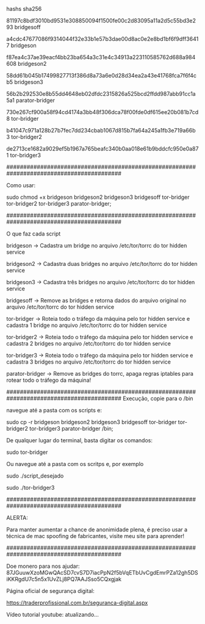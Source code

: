 hashs sha256

81197c8bdf3010bd9531e308850094f1500fe00c2d83095a11a2d5c55bd3e293  bridgesoff

a4cdc47677086f9314044f32e33b1e57b3dae00d8ac0e2e8bd1bf6f9dff36417  bridgeson

f87ea4c37ae39eacf4bb23ba654a3c31e4c34913a223110585762d688a984608  bridgeson2

58dd61b045b17499827713f386d8a73a6e0d28d34ea2a43e41768fca7f6f4cb5  bridgeson3

56b2b292530e8b55dd4648eb02dfdc2315826a525bcd2ffdd987abb91cc1a5a1  parator-bridger

730e267cf900a58f94cd4174a3bb48f306dca78f00fde0df615ee20b081b7cd8  tor-bridger

b41047c971a128b27b7fec7dd234cbab1067d815b7fa64a245a1fb3e719a66b3  tor-bridger2

de2713ce1682a9029ef5b1967a765beafc340b0aa018e61b9bddcfc950e0a871  tor-bridger3



##########################################################################################

Como usar:

sudo chmod +x bridgeson bridgeson2 bridgeson3 bridgesoff tor-bridger tor-bridger2 tor-bridger3 parator-bridger;


##########################################################################################

O que faz cada script

bridgeson -> Cadastra um bridge no arquivo /etc/tor/torrc do tor hidden service

bridgeson2 -> Cadastra duas bridges no arquivo /etc/tor/torrc do tor hidden service

bridgeson3 -> Cadastra três bridges no arquivo /etc/tor/torrc do tor hidden service

bridgesoff ->  Remove as bridges e retorna dados do arquivo original no arquivo /etc/tor/torrc do tor hidden service

tor-bridger -> Roteia todo o tráfego da máquina pelo tor hidden service e cadastra 1 bridge no arquivo /etc/tor/torrc do tor hidden service

tor-bridger2 -> Roteia todo o tráfego da máquina pelo tor hidden service e cadastra 2 bridges no arquivo /etc/tor/torrc do tor hidden service 

tor-bridger3 -> Roteia todo o tráfego da máquina pelo tor hidden service e cadastra 3 bridges no arquivo /etc/tor/torrc do tor hidden service 

parator-bridger -> Remove as bridges do torrc, apaga regras iptables para rotear todo o tráfego da máquina!



##########################################################################################
Execução, copie para o /bin

navegue até a pasta com os scripts e:

sudo cp -r bridgeson bridgeson2 bridgeson3 bridgesoff tor-bridger tor-bridger2 tor-bridger3 parator-bridger /bin;

De qualquer lugar do terminal, basta digitar os comandos:

sudo tor-bridger

Ou navegue até a pasta com os scritps e, por exemplo

sudo ./script_desejado

sudo ./tor-bridger3


##########################################################################################

ALERTA:

Para manter aumentar a chance de anonimidade plena, é preciso usar a técnica de mac spoofing de fabricantes, visite meu site para aprender!



##########################################################################################




Doe monero para nos ajudar: 87JGuuwXzoMGwQAcSD7cvS7D7iacPpN2f5bVqETbUvCgdEmrPZa12gh5DSiKKRgdU7c5n5x1UvZLj8PQ7AAJSso5CQxgjak


Página oficial de segurança digital:


https://traderprofissional.com.br/seguranca-digital.aspx


Vídeo tutorial youtube: atualizando...




